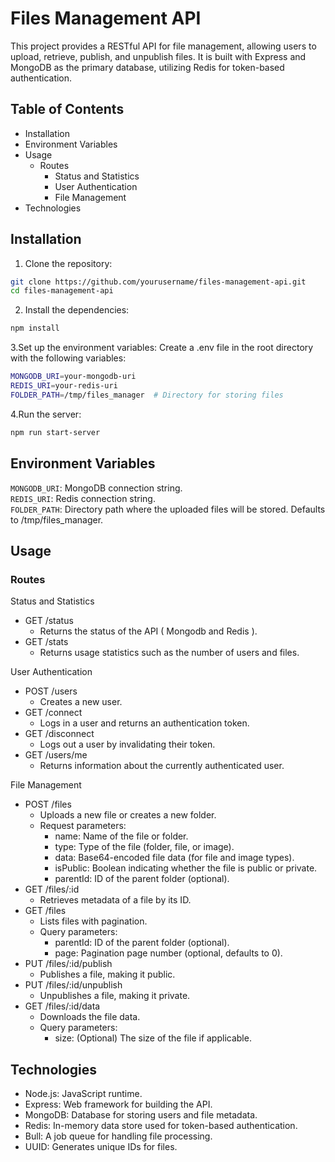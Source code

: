# Files Management API
This project provides a RESTful API for file management, allowing users to upload, retrieve, publish, and unpublish files. It is built with Express and MongoDB as the primary database, utilizing Redis for token-based authentication.

## Table of Contents
- Installation
- Environment Variables
- Usage
  - Routes
    - Status and Statistics
    - User Authentication
    - File Management
- Technologies

## Installation
1. Clone the repository:
```bash
git clone https://github.com/yourusername/files-management-api.git
cd files-management-api
```
2. Install the dependencies:

```bash
npm install
```

3.Set up the environment variables: Create a .env file in the root directory with the following variables:
```bash
MONGODB_URI=your-mongodb-uri
REDIS_URI=your-redis-uri
FOLDER_PATH=/tmp/files_manager  # Directory for storing files
```


4.Run the server:

```bash
npm run start-server
```

## Environment Variables
`MONGODB_URI`: MongoDB connection string. <br>
`REDIS_URI`: Redis connection string. <br>
`FOLDER_PATH`: Directory path where the uploaded files will be stored. Defaults to /tmp/files_manager. <br>

## Usage
### Routes
Status and Statistics
- GET /status
  - Returns the status of the API ( Mongodb and Redis ).
- GET /stats
  - Returns usage statistics such as the number of users and files.

User Authentication
- POST /users
  - Creates a new user.
- GET /connect
  - Logs in a user and returns an authentication token.
- GET /disconnect
  - Logs out a user by invalidating their token.
- GET /users/me
  - Returns information about the currently authenticated user.

File Management
- POST /files
  - Uploads a new file or creates a new folder.
  - Request parameters:
    - name: Name of the file or folder.
    - type: Type of the file (folder, file, or image).
    - data: Base64-encoded file data (for file and image types).
    - isPublic: Boolean indicating whether the file is public or private.
    - parentId: ID of the parent folder (optional).
- GET /files/:id
  - Retrieves metadata of a file by its ID.
- GET /files
  - Lists files with pagination.
  - Query parameters:
    - parentId: ID of the parent folder (optional).
    - page: Pagination page number (optional, defaults to 0).
- PUT /files/:id/publish
  - Publishes a file, making it public.
- PUT /files/:id/unpublish
  - Unpublishes a file, making it private.
- GET /files/:id/data
  - Downloads the file data.
  - Query parameters:
    - size: (Optional) The size of the file if applicable.

## Technologies
- Node.js: JavaScript runtime.
- Express: Web framework for building the API.
- MongoDB: Database for storing users and file metadata.
- Redis: In-memory data store used for token-based authentication.
- Bull: A job queue for handling file processing.
- UUID: Generates unique IDs for files.

